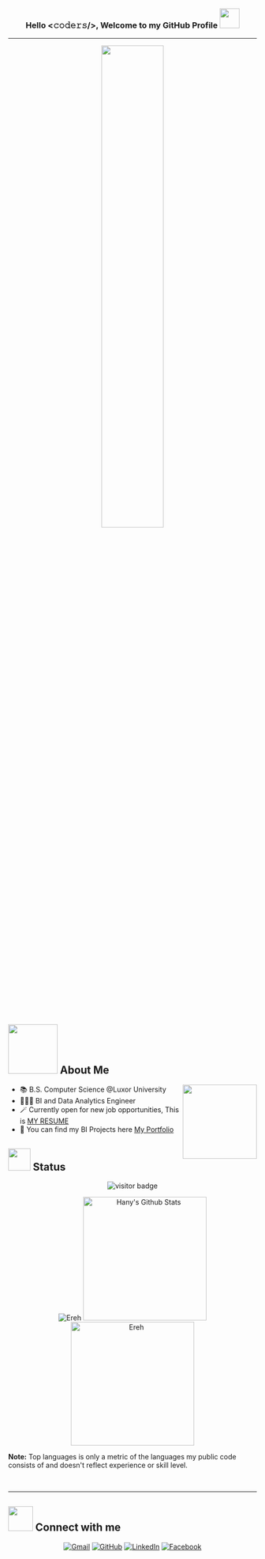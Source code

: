 <h3 align="center">Hello <𝚌𝚘𝚍𝚎𝚛𝚜/>, Welcome to my GitHub Profile <img height="40" src="https://emoji.gg/assets/emoji/7333-parrotdance.gif"></h1>
<hr>
<p align="center">
  <img width="50%" src="https://c.tenor.com/8PDB3JNNq98AAAAC/silicon-valley.gif">
</p>
	
## <picture><img src = "https://media.giphy.com/media/qEqiI3Oq7vBkoE236M/giphy.gif" width = 100px></picture> About Me

<picture> <img align="right" src="https://media.giphy.com/media/UmbybxMJ3sRvKBV5qw/giphy.gif" width = 150> </picture>

- 📚 B.S. Computer Science @Luxor University
- 👨🏻‍💻 BI and Data Analytics Engineer
- 🪄 Currently open for  new job opportunities, This is [MY RESUME](https://drive.google.com/file/d/1uX5-V0lcQSxa01Kj3wrkwVRwEgDxnpPl/view?usp=drive_link)
- 📝 You can find my BI Projects here [My Portfolio](https://www.novypro.com/profile_projects/hany-saad)

## <picture> <img src="https://media.giphy.com/media/ZOKhyP4ai1guMHhwFB/giphy.gif" width = 45> </picture> Status

<p align="center"><img src="https://profile-counter.glitch.me/%7BEreh11%7D/count.svg" alt="visitor badge"/></p>

<p align="center">
  
<img src="https://github-readme-streak-stats.herokuapp.com/?user=Ereh11&theme=tokyonight_duo" alt="Ereh" />
    <a href="https://github.com/anuraghazra/github-readme-stats">
	    <img alt="Hany's Github Stats" src="https://github-readme-stats.vercel.app/api?username=Ereh11&show_icons=true&count_private=true&locale=en&theme=tokyonight&layout=compact" height="250"/></a>
	  <img src="https://github-readme-stats.vercel.app/api/top-langs?username=Ereh11&langs_count=8&show_icons=true&locale=en&theme=tokyonight" alt="Ereh" height="250"/>
   
  <b>Note:</b> Top languages is only a metric of the languages my public code consists of and doesn't reflect experience or skill level.
  </p>
<br/>

</p>


<hr>

## <picture> <img src="https://media.giphy.com/media/UmbybxMJ3sRvKBV5qw/giphy.gif" width = 50px></picture> Connect with me
<p align="center">
<a href="mailto:hanysaadstd@gmail.com"><img img src="https://img.shields.io/badge/gmail-%23EA4335.svg?style=plastic&logo=gmail&logoColor=white" alt="Gmail"/></a>
	<a href="https://github.com/Ereh11"><img src="https://img.shields.io/badge/github-%23181717.svg?style=plastic&logo=github&logoColor=white" alt="GitHub"/></a>
	<a href="https://www.linkedin.com/in/hany-abdou-731b831a1/"><img src="https://img.shields.io/badge/linkedin-%230A66C2.svg?style=plastic&logo=linkedin&logoColor=white" alt="LinkedIn"/></a>
	<a href="https://www.facebook.com/profile.php?id=100007772701160"><img src="https://img.shields.io/badge/facebook-%231877F2.svg?style=plastic&logo=facebook&logoColor=white" alt="Facebook"/></a>
</p>


